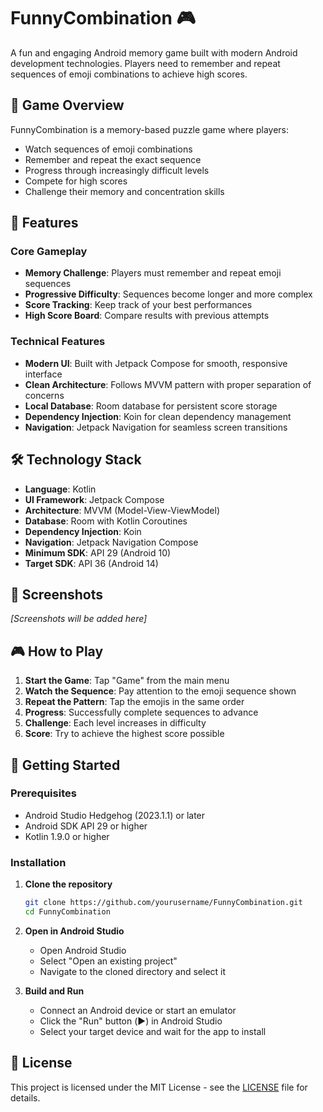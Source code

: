 # FunnyCombination 🎮

A fun and engaging Android memory game built with modern Android development technologies. Players need to remember and repeat sequences of emoji combinations to achieve high scores.

## 🎯 Game Overview

FunnyCombination is a memory-based puzzle game where players:
- Watch sequences of emoji combinations
- Remember and repeat the exact sequence
- Progress through increasingly difficult levels
- Compete for high scores
- Challenge their memory and concentration skills

## 🚀 Features

### Core Gameplay
- **Memory Challenge**: Players must remember and repeat emoji sequences
- **Progressive Difficulty**: Sequences become longer and more complex
- **Score Tracking**: Keep track of your best performances
- **High Score Board**: Compare results with previous attempts

### Technical Features
- **Modern UI**: Built with Jetpack Compose for smooth, responsive interface
- **Clean Architecture**: Follows MVVM pattern with proper separation of concerns
- **Local Database**: Room database for persistent score storage
- **Dependency Injection**: Koin for clean dependency management
- **Navigation**: Jetpack Navigation for seamless screen transitions

## 🛠️ Technology Stack

- **Language**: Kotlin
- **UI Framework**: Jetpack Compose
- **Architecture**: MVVM (Model-View-ViewModel)
- **Database**: Room with Kotlin Coroutines
- **Dependency Injection**: Koin
- **Navigation**: Jetpack Navigation Compose
- **Minimum SDK**: API 29 (Android 10)
- **Target SDK**: API 36 (Android 14)

## 📱 Screenshots

*[Screenshots will be added here]*

## 🎮 How to Play

1. **Start the Game**: Tap "Game" from the main menu
2. **Watch the Sequence**: Pay attention to the emoji sequence shown
3. **Repeat the Pattern**: Tap the emojis in the same order
4. **Progress**: Successfully complete sequences to advance
5. **Challenge**: Each level increases in difficulty
6. **Score**: Try to achieve the highest score possible

## 🚀 Getting Started

### Prerequisites

- Android Studio Hedgehog (2023.1.1) or later
- Android SDK API 29 or higher
- Kotlin 1.9.0 or higher

### Installation

1. **Clone the repository**
   ```bash
   git clone https://github.com/yourusername/FunnyCombination.git
   cd FunnyCombination
   ```

2. **Open in Android Studio**
   - Open Android Studio
   - Select "Open an existing project"
   - Navigate to the cloned directory and select it

3. **Build and Run**
   - Connect an Android device or start an emulator
   - Click the "Run" button (▶️) in Android Studio
   - Select your target device and wait for the app to install

## 📄 License

This project is licensed under the MIT License - see the [LICENSE](LICENSE) file for details.
